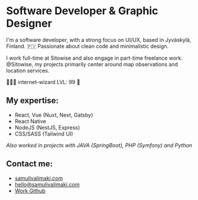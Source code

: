 # Software Developer & Graphic Designer
I'm a software developer, with a strong focus on UI/UX, based in Jyväskylä, Finland. 🇫🇮
Passionate about clean code and minimalistic design.

I work full-time at Sitowise and also engage in part-time freelance work.
@Sitowise, my projects primarily center around map observations and location services.

🧙🏼‍♂️ internet-wizard LVL: 99 🔮

## My expertise:
- React, Vue (Nuxt, Next, Gatsby)
- React Native
- NodeJS (NestJS, Express)
- CSS/SASS (Tailwind UI)
  
_Also worked in projects with JAVA (SpringBoot), PHP (Symfony) and Python_
  
## Contact me:
- [samulivalimaki.com](https://samulivalimaki.com)
- [hello@samulivalimaki.com](mailto:hello@samulivalimaki.com)
- [Work Github](https://github.com/testomuli)
